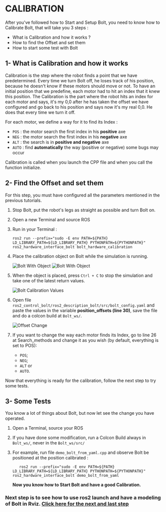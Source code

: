 # CALIBRATION

After you've followed how to Start and Setup Bolt, you need to know how to Calibrate Bolt, that will take you 3 steps :

- What is Calibration and how it works ?
- How to find the Offset and set them
- How to start some test with Bolt


## 1- What is Calibration and how it works

Calibration is the step where the robot finds a point that we have predetermined. Every time we turn Bolt off, he loses track of his position, because he doesn't know if these motors should move or not. To have an initial position that we predefine, each motor had to hit an index that it knew this position. The Calibration is the part where the robot hits an index for each motor and says, it's my 0,0 after he has taken the offset we have configured and go back to his position and says now it's my real 0,0. He does that every time we turn it off.

For each motor, we define a way for it to find  its Index :

  -  `POS` : the motor search the first index in his **positive** axe
  -  `NEG` : the motor search the first index in his **negative** axe
  -  `ALT` : the search is in **positive and negative** axe
  -  `AUTO` : find **automatically** the way (positive or negative) some bugs may occur

Calibration is called when you launch the CPP file and when you call the function initialize.

## 2- Find the Offset and set them

For this step, you must have configured all the parameters mentioned in the previous tutorials.

1) Stop Bolt, put the robot's legs as straight as possible and turn Bolt on.

2)  Open a new Terminal and source ROS

3)  Run in your Terminal :

        ros2 run --prefix="sudo -E env PATH=${PATH} LD_LIBRARY_PATH=${LD_LIBRARY_PATH} PYTHONPATH=${PYTHONPATH}" ros2_hardware_interface_bolt bolt_hardware_calibration

4)  Place the calibration object on Bolt while the simulation is running.

    ![Bolt With Object](https://github.com/Benjamin-Amsellem/ros2_control_bolt/blob/master/ros2_control_bolt_tuto/pictures/Calibration_Bolt_1-R.jpeg?raw=true "Bolt with object")
    ![Bolt With Object](https://github.com/Benjamin-Amsellem/ros2_control_bolt/blob/master/ros2_control_bolt_tuto/pictures/Calibration_Bolt_2-R.jpeg?raw=true "Bolt with object")

5) When the object is placed, press `Ctrl + C` to stop the simulation and take one of the latest return values.

    ![Bolt Calibration Values](https://github.com/Benjamin-Amsellem/ros2_control_bolt/blob/master/ros2_control_bolt_tuto/pictures/Calibration_Bolt_3-R.jpeg.png?raw=true "Bolt Calibration Values")

6)  Open file `ros2_control_bolt/ros2_description_bolt/src/bolt_config.yaml` and paste the values in the variable **position_offsets (line 30)**, save the file and do a colcon build at `Bolt_ws/`.

    ![Offset Change](https://github.com/Benjamin-Amsellem/ros2_control_bolt/blob/master/ros2_control_bolt_tuto/pictures/Calibration_Bolt_4-R.png?raw=true "Offset Change")


7)  If you want to change the way each motor finds its Index, go to line 26 at Search_methods  and change it as you wish (by default, everything is set to POS):

      - `POS`;
      - `NEG`;
      - `ALT` or
      - `AUTO`.

Now that everything is ready for the calibration, follow the next step to try some tests.

## 3- Some Tests

You know a lot of things about Bolt, but now let see the change you have operated.

1) Open a Terminal, source your ROS

3) If you have done some modification, run a Colcon Build always in `Bolt_ws/`, never in the `Bolt_ws/src/`

8)  For example, run file `demo_bolt_from_yaml.cpp` and observe Bolt be positioned at the position calibrated :

   		   ros2 run --prefix="sudo -E env PATH=${PATH} LD_LIBRARY_PATH=${LD_LIBRARY_PATH} PYTHONPATH=${PYTHONPATH}" ros2_hardware_interface_bolt demo_bolt_from_yaml

    **Now you know how to Start Bolt and have a good Calibration.**

### Next step is to see how to use ros2 launch and have a modeling of Bolt in Rviz. [Click here for the next and last step](https://github.com/Maxime-Fansi-laas/ros2_control_bolt/blob/master/doc/Launch.md)

